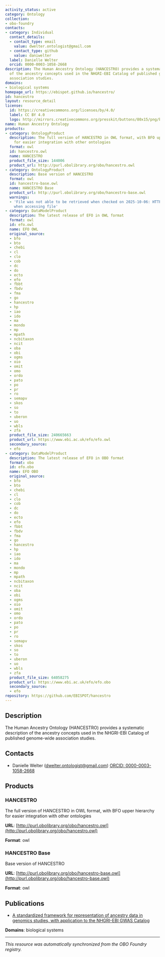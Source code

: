 ```yaml
---
activity_status: active
category: Ontology
collection:
- obo-foundry
contacts:
- category: Individual
  contact_details:
  - contact_type: email
    value: dwelter.ontologist@gmail.com
  - contact_type: github
    value: daniwelter
  label: Danielle Welter
  orcid: 0000-0003-1058-2668
description: The Human Ancestry Ontology (HANCESTRO) provides a systematic description
  of the ancestry concepts used in the NHGRI-EBI Catalog of published genome-wide
  association studies.
domains:
- biological systems
homepage_url: https://ebispot.github.io/hancestro/
id: hancestro
layout: resource_detail
license:
  id: https://creativecommons.org/licenses/by/4.0/
  label: CC BY 4.0
  logo: http://mirrors.creativecommons.org/presskit/buttons/80x15/png/by.png
name: Human Ancestry Ontology
products:
- category: OntologyProduct
  description: The full version of HANCESTRO in OWL format, with BFO upper hierarchy
    for easier integration with other ontologies
  format: owl
  id: hancestro.owl
  name: HANCESTRO
  product_file_size: 144006
  product_url: http://purl.obolibrary.org/obo/hancestro.owl
- category: OntologyProduct
  description: Base version of HANCESTRO
  format: owl
  id: hancestro-base.owl
  name: HANCESTRO Base
  product_url: http://purl.obolibrary.org/obo/hancestro-base.owl
  warnings:
  - 'File was not able to be retrieved when checked on 2025-10-06: HTTP 404 error
    when accessing file'
- category: DataModelProduct
  description: The latest release of EFO in OWL format
  format: owl
  id: efo.owl
  name: EFO OWL
  original_source:
  - bfo
  - bto
  - chebi
  - cl
  - clo
  - cob
  - dc
  - do
  - ecto
  - efo
  - fbbt
  - fbdv
  - fma
  - go
  - hancestro
  - hp
  - iao
  - ido
  - ma
  - mondo
  - mp
  - mpath
  - ncbitaxon
  - ncit
  - oba
  - obi
  - ogms
  - oio
  - omit
  - omo
  - ordo
  - pato
  - po
  - pr
  - ro
  - semapv
  - skos
  - so
  - to
  - uberon
  - uo
  - wbls
  - zfa
  product_file_size: 240665663
  product_url: https://www.ebi.ac.uk/efo/efo.owl
  secondary_source:
  - efo
- category: DataModelProduct
  description: The latest release of EFO in OBO format
  format: obo
  id: efo.obo
  name: EFO OBO
  original_source:
  - bfo
  - bto
  - chebi
  - cl
  - clo
  - cob
  - dc
  - do
  - ecto
  - efo
  - fbbt
  - fbdv
  - fma
  - go
  - hancestro
  - hp
  - iao
  - ido
  - ma
  - mondo
  - mp
  - mpath
  - ncbitaxon
  - ncit
  - oba
  - obi
  - ogms
  - oio
  - omit
  - omo
  - ordo
  - pato
  - po
  - pr
  - ro
  - semapv
  - skos
  - so
  - to
  - uberon
  - uo
  - wbls
  - zfa
  product_file_size: 64058275
  product_url: https://www.ebi.ac.uk/efo/efo.obo
  secondary_source:
  - efo
repository: https://github.com/EBISPOT/hancestro
---
```

## Description

The Human Ancestry Ontology (HANCESTRO) provides a systematic description of the ancestry concepts used in the NHGRI-EBI Catalog of published genome-wide association studies.

## Contacts

- Danielle Welter (dwelter.ontologist@gmail.com) [ORCID: 0000-0003-1058-2668](https://orcid.org/0000-0003-1058-2668)

## Products

### HANCESTRO

The full version of HANCESTRO in OWL format, with BFO upper hierarchy for easier integration with other ontologies

**URL**: [http://purl.obolibrary.org/obo/hancestro.owl](http://purl.obolibrary.org/obo/hancestro.owl)

**Format**: owl

### HANCESTRO Base

Base version of HANCESTRO

**URL**: [http://purl.obolibrary.org/obo/hancestro-base.owl](http://purl.obolibrary.org/obo/hancestro-base.owl)

**Format**: owl

## Publications

- [A standardized framework for representation of ancestry data in genomics studies, with application to the NHGRI-EBI GWAS Catalog](https://www.ncbi.nlm.nih.gov/pubmed/29448949)

**Domains**: biological systems

---

*This resource was automatically synchronized from the OBO Foundry registry.*